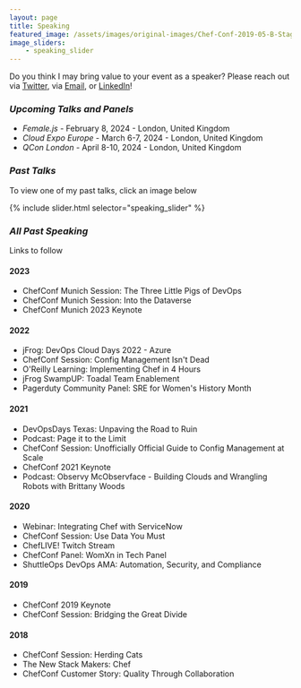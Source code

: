 ```yaml
---
layout: page
title: Speaking
featured_image: /assets/images/original-images/Chef-Conf-2019-05-B-Stage-058.jpg
image_sliders: 
    - speaking_slider
---
```

Do you think I may bring value to your event as a speaker? Please reach out via [Twitter](https://twitter.com/bnwoods2008), via [Email](mailto:brittanywoods2008@gmail.com), or [LinkedIn](https://www.linkedin.com/in/bnwoods)!

### _Upcoming Talks and Panels_
- *Female.js* - February 8, 2024 - London, United Kingdom
- *Cloud Expo Europe* - March 6-7, 2024 - London, United Kingdom
- *QCon London* - April 8-10, 2024 - London, United Kingdom

### _Past Talks_
To view one of my past talks, click an image below

{% include slider.html selector="speaking_slider" %}

### _All Past Speaking_

Links to follow

#### 2023
- ChefConf Munich Session: The Three Little Pigs of DevOps
- ChefConf Munich Session: Into the Dataverse
- ChefConf Munich 2023 Keynote

#### 2022
- jFrog: DevOps Cloud Days 2022 - Azure
- ChefConf Session: Config Management Isn't Dead
- O'Reilly Learning: Implementing Chef in 4 Hours
- jFrog SwampUP: Toadal Team Enablement
- Pagerduty Community Panel: SRE for Women's History Month

#### 2021
- DevOpsDays Texas: Unpaving the Road to Ruin
- Podcast: Page it to the Limit
- ChefConf Session: Unofficially Official Guide to Config Management at Scale
- ChefConf 2021 Keynote
- Podcast: Observy McObservface - Building Clouds and Wrangling Robots with Brittany Woods

#### 2020
- Webinar: Integrating Chef with ServiceNow
- ChefConf Session: Use Data You Must
- ChefLIVE! Twitch Stream
- ChefConf Panel: WomXn in Tech Panel
- ShuttleOps DevOps AMA: Automation, Security, and Compliance

#### 2019
- ChefConf 2019 Keynote
- ChefConf Session: Bridging the Great Divide

#### 2018
- ChefConf Session: Herding Cats
- The New Stack Makers: Chef
- ChefConf Customer Story: Quality Through Collaboration
